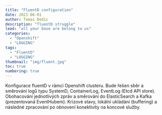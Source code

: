 ```yaml
---
title: "FluentD configuration"
date: 2021-06-01
author: Tomas Dedic
description: "fluentD struggle"
lead: "all your base are belong to us"
categories:
  - "Openshift"
  - "LOGGING"
tags:
  - "FluentD"
  - "LOGGING"
thumbnail: "img/fluent.jpg"
toc: true
numbering: true 
---
```

Konfigurace fluentD v rámci Openshift clusteru. 
Bude řešen sběr a směrování logů typu SystemD, ContainerLog, EventLog (Etcd API store). Obohacování jednotlivých zpráv a směrování do ElasticSearch a Kafka (prezentovaná EventHubem). Krizové stavy, lokální ukládání (buffering) a následné zpracování po obnovení konektivity na koncové služby.



